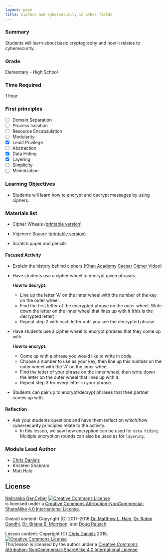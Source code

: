 ```yaml
---
layout: page
title: Ciphers and Cybersecurity in other fields
---
```



### Summary
Students will learn about basic cryptography and how it relates to cybersecurity.

### Grade
Elementary - High School

### Time Required
1 hour

### First principles
- [ ] Domain Separation
- [ ] Process Isolation
- [ ] Resource Encapsulation
- [ ] Modularity
- [x] Least Privilege
- [ ] Abstraction
- [x] Data Hiding
- [x] Layering
- [ ] Simplicity
- [ ] Minimization

### Learning Objectives

* Students will learn how to encrypt and decrypt messages by using ciphers.

### Materials list

* Cipher Wheels ([printable version](https://aca.edu.au/resources/cryptography-cipher-wheels/cipher-wheels.pdf))

* Vigenere Square ([printable version](https://i.stack.imgur.com/XuFWA.png))

* Scratch paper and pencils

#### Focused Activity
* Explain the history behind ciphers ([Khan Academy Caesar Cipher Video](https://www.khanacademy.org/computing/computer-science/cryptography/crypt/v/caesar-cipher))
* Have students use a cipher wheel to decrypt given phrases.

    **How to decrypt:**
    * Line up the letter 'A' on the inner wheel with the number of the key on the outer wheel.
    * Find the first letter of the encrypted phrase on the outer wheel. Write down the letter on the inner wheel that lines up with it (this is the decrypted letter)
    * Repeat step 2 with each letter until you see the decrypted phrase.


* Have students use a cipher wheel to encrypt phrases that they come up with.

    **How to encrypt:**
    * Come up with a phrase you would like to write in code.
    * Choose a number to use as your key, then line up this number on the outer wheel with the 'A' on the inner wheel.
    * Find the letter of your phrase on the inner wheel, then write down the letter on the outer wheel that lines up with it.
    * Repeat step 3 for every letter in your phrase.


* Students can pair up to encrypt/decrypt phrases that their partner comes up with.

#### Reflection
* Ask your students questions and have them reflect on which/how cybersecurity principles relate to the activity.
  * In this lesson, we saw how encryption can be used for `data hiding`. Multiple encryption rounds can also be used as for `layering`.

### Module Lead Author

* [Chris Daniels](https://www.unomaha.edu/college-of-information-science-and-technology/about/faculty-staff/chris-daniels.php)
* Kristeen Shabram
* Matt Hale

## License
[Nebraska GenCyber](https://github.com/MLHale/nebraska-gencyber) <a rel="license" href="http://creativecommons.org/licenses/by-nc-sa/4.0/"><img alt="Creative Commons License" style="border-width:0" src="https://i.creativecommons.org/l/by-nc-sa/4.0/88x31.png" /></a><br /> is licensed under a <a rel="license" href="http://creativecommons.org/licenses/by-nc-sa/4.0/">Creative Commons Attribution-NonCommercial-ShareAlike 4.0 International License</a>.

Overall content: Copyright (C) 2017-2018  [Dr. Matthew L. Hale](http://faculty.ist.unomaha.edu/mhale/), [Dr. Robin Gandhi](http://faculty.ist.unomaha.edu/rgandhi/), [Dr. Briana B. Morrison](http://www.brianamorrison.net), and [Doug Rausch](http://www.bellevue.edu/about/leadership/faculty/rausch-douglas).

Lesson content: Copyright (C) [Chris Daniels](https://www.unomaha.edu/college-of-information-science-and-technology/about/faculty-staff/chris-daniels.php) 2018.  
<a rel="license" href="http://creativecommons.org/licenses/by-nc-sa/4.0/"><img alt="Creative Commons License" style="border-width:0" src="https://i.creativecommons.org/l/by-nc-sa/4.0/88x31.png" /></a><br /><span xmlns:dct="http://purl.org/dc/terms/" property="dct:title">This lesson</span> is licensed by the author under a <a rel="license" href="http://creativecommons.org/licenses/by-nc-sa/4.0/">Creative Commons Attribution-NonCommercial-ShareAlike 4.0 International License</a>.
